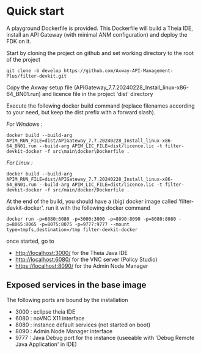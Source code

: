 # Quick start

A playground Dockerfile is provided. This Dockerfile will build a Theia IDE, install an API Gateway (with minimal ANM configuration) and deploy the FDK on it.

Start by cloning the project on github and set working directory to the root of the project

```
git clone -b develop https://github.com/Axway-API-Management-Plus/filter-devkit.git
```

Copy the Axway setup file (APIGateway_7.7.20240228_Install_linux-x86-64_BN01.run) and licence file in the project 'dist' directory

Execute the following docker build command (replace filenames according to your need, but keep the dist prefix with a forward slash).

*For Windows :*

```
docker build --build-arg APIM_RUN_FILE=dist/APIGateway_7.7.20240228_Install_linux-x86-64_BN01.run --build-arg APIM_LIC_FILE=dist/licence.lic -t filter-devkit-docker -f src\main\docker\Dockerfile .
```

*For Linux :*

```
docker build --build-arg APIM_RUN_FILE=dist/APIGateway_7.7.20240228_Install_linux-x86-64_BN01.run --build-arg APIM_LIC_FILE=dist/licence.lic -t filter-devkit-docker -f src/main/docker/Dockerfile .
```

At the end of the build, you should have a (big) docker image called 'filter-devkit-docker'. run it with the following docker command

```
docker run -p=6080:6080 -p=3000:3000 -p=8090:8090 -p=8080:8080 -p=8065:8065 -p=8075:8075 -p=9777:9777 --mount type=tmpfs,destination=/tmp filter-devkit-docker
```

once started, go to

- [http://localhost:3000/](http://localhost:3000/) for the Theia Java IDE
- [http://localhost:6080/](http://localhost:6080/) for the VNC server (Policy Studio)
- [https://localhost:8090/](http://localhost:8090/) for the Admin Node Manager

## Exposed services in the base image

The following ports are bound by the installation
 - 3000 : eclipse theia IDE
 - 6080 : noVNC X11 interface
 - 8080 : instance default services (not started on boot)
 - 8090 : Admin Node Manager interface
 - 9777 : Java Debug port for the instance (useeable with 'Debug Remote Java Application' in IDE)
